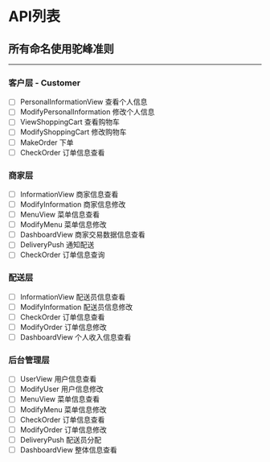 # API列表
## 所有命名使用驼峰准则


---

### 客户层  -  Customer
- [ ] PersonalInformationView 查看个人信息
- [ ] ModifyPersonalInformation 修改个人信息
- [ ] ViewShoppingCart 查看购物车
- [ ] ModifyShoppingCart 修改购物车
- [ ] MakeOrder 下单
- [ ] CheckOrder 订单信息查看

### 商家层
- [ ] InformationView 商家信息查看
- [ ] ModifyInformation 商家信息修改
- [ ] MenuView 菜单信息查看
- [ ] ModifyMenu 菜单信息修改
- [ ] DashboardView 商家交易数据信息查看
- [ ] DeliveryPush 通知配送
- [ ] CheckOrder 订单信息查询

### 配送层
- [ ] InformationView 配送员信息查看
- [ ] ModifyInformation 配送员信息修改
- [ ] CheckOrder 订单信息查看
- [ ] ModifyOrder 订单信息修改
- [ ] DashboardView 个人收入信息查看

### 后台管理层
- [ ] UserView 用户信息查看
- [ ] ModifyUser 用户信息修改
- [ ] MenuView 菜单信息查看
- [ ] ModifyMenu 菜单信息修改
- [ ] CheckOrder 订单信息查看
- [ ] ModifyOrder 订单信息修改
- [ ] DeliveryPush 配送员分配
- [ ] DashboardView 整体信息查看